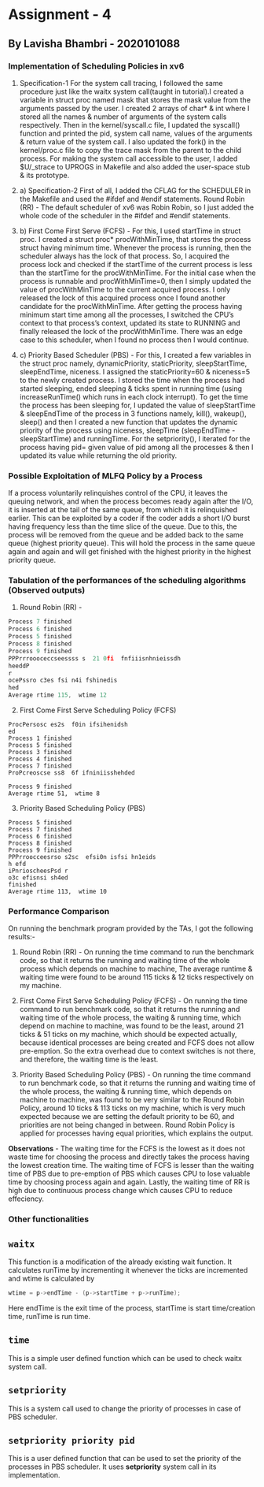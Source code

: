 # Assignment - 4
## By Lavisha Bhambri - 2020101088

### Implementation of Scheduling Policies in xv6
1. Specification-1
For the system call tracing, I followed the same procedure just like the waitx system call(taught in tutorial).I created a variable in struct proc named mask that stores the mask value from the arguments passed by the user. I created 2 arrays of char* & int where I stored all the names & number of arguments of the system calls respectively. Then in the kernel/syscall.c file, I updated the  syscall() function and printed the pid, system call name, values of the arguments & return value of the system call. I also updated the fork() in the kernel/proc.c file to copy the trace mask from the parent to the child process. For making the system call accessible to the user, I added  $U/_strace to UPROGS in Makefile and also added the user-space stub & its prototype.

2. a) Specification-2
First of all, I added the CFLAG for the SCHEDULER in the Makefile and used the #ifdef and #endif statements. 
Round Robin (RR) - The default scheduler of xv6 was Robin Robin, so I just added the whole code of the scheduler in the #ifdef and #endif statements.

2. b) First Come First Serve (FCFS) - For this, I used startTime in struct proc. I created a struct proc* procWithMinTime, that stores the process struct having minimum time. Whenever the process is running, then the scheduler always has the lock of that process. So, I acquired the process lock and checked if the startTime of the current process is less than the startTime for the procWithMinTime. For the initial case when the process is runnable and procWithMinTime=0, then I simply updated the value of procWithMinTime to the current acquired process. I only released the lock of this acquired process once I found another candidate for the procWithMinTime. After getting the process having minimum start time among all the processes, I switched the CPU’s context to that process’s context, updated its state to RUNNING and finally released the lock of the procWithMinTime. There was an edge case to this scheduler, when I found no process then I would continue.

2. c) Priority Based Scheduler (PBS) - For this, I created a few variables in the struct proc namely, dynamicPriority, staticPriority, sleepStartTime, sleepEndTime, niceness. I assigned the staticPriority=60 & niceness=5 to the newly created process. I stored the time when the process had started sleeping, ended sleeping & ticks spent in running time (using increaseRunTime() which runs in each clock interrupt).  To get the time the process has been sleeping for, I updated the value of sleepStartTime & sleepEndTime of the process in 3 functions namely, kill(), wakeup(), sleep() and then I created a new function that updates the dynamic priority of the process using niceness, sleepTime (sleepEndTime - sleepStartTime) and runningTime. For the setpriority(), I iterated for the process having pid= given value of pid among all the processes & then I updated its value while returning the old priority.


### Possible Exploitation of MLFQ Policy by a Process

If a process voluntarily relinquishes control of the CPU, it leaves the queuing network, and when the process becomes ready again after the I/O, it is inserted at the tail of the same queue, from which it is relinquished earlier. This can be exploited by a coder if the coder adds a short I/O burst having frequency less than the time slice of the queue. Due to this, the process will be removed from the queue and be added back to the same queue (highest priority queue). This will hold the process in the same queue again and again and will get finished with the highest priority in the highest priority queue.

### Tabulation of the performances of the scheduling algorithms (Observed outputs)

1. Round Robin (RR) -
```c
Process 7 finished
Process 6 finished
Process 5 finished
Process 8 finished
Process 9 finished
PPPrrroooceccseessss s  21 0fi  fnfiiisnhnieissdh
heeddP
r
ocePssro c3es fsi n4i fshinedis
hed
Average rtime 115,  wtime 12
```

2. First Come First Serve Scheduling Policy (FCFS)
```
ProcPersosc es2s  f0in ifsihenidsh
ed
Process 1 finished
Process 5 finished
Process 3 finished
Process 4 finished
Process 7 finished
ProPcreoscse ss8  6f ifniniisshehded

Process 9 finished
Average rtime 51,  wtime 8
```

3. Priority Based Scheduling Policy (PBS) 
```
Process 5 finished
Process 7 finished
Process 6 finished
Process 8 finished
Process 9 finished
PPPrroocceesrso s2sc  efsi0n isfsi hn1eids
h efd
iPnrioscheesPsd r
o3c efisnsi sh4ed 
finished
Average rtime 113,  wtime 10
```

### Performance Comparison
On running the benchmark program provided by the TAs, I got the following results:-

1. Round Robin (RR) - On running the time command to run the benchmark code, so that it returns the running and waiting time of the whole process which depends on machine to machine, The average runtime & waiting time were found to be around 115 ticks & 12 ticks respectively on my machine.

2. First Come First Serve Scheduling Policy (FCFS) - On running the time command to run benchmark code, so that it returns the running and waiting time of the whole process, the waiting & running time, which depend on machine to machine, was found to be the least, around 21 ticks & 51 ticks on my machine, which should be expected actually, because identical processes are being created and FCFS does not allow pre-emption. So the extra overhead due to context switches is not there, and therefore, the waiting time is the least.

3. Priority Based Scheduling Policy (PBS) - On running the time command to run benchmark code, so that it returns the running and waiting time of the whole process, the waiting & running time, which depends on machine to machine, was found to be very similar to the Round Robin Policy, around 10 ticks & 113 ticks on my machine, which is very much expected because we are setting the default priority to be 60, and priorities are not being changed in between. Round Robin Policy is applied for processes having equal priorities, which explains the output.


**Observations** - 
The waiting time for the FCFS is the lowest as it does not waste time for choosing the process and directly takes the process having the lowest creation time. The waiting time of FCFS is lesser than the waiting time of PBS due to pre-emption of PBS which causes CPU to lose valuable time by choosing process again and again. Lastly, the waiting time of RR is high due to continuous process change which causes CPU to reduce effeciency.

### Other functionalities

## `waitx`
This function is a modification of the already existing wait function. It calculates runTime by incrementing it whenever the ticks are incremented and wtime is calculated by 
```c
wtime = p->endTime - (p->startTime + p->runTime);
```
Here endTime is the exit time of the process, startTime is start time/creation time, runTime is run time.

## `time`
This is a simple user defined function which can be used to check waitx system call.

## `setpriority`
This is a system call used to change the priority of processes in case of PBS scheduler.

## `setpriority priority pid`
This is a user defined function that can be used to set the priority of the processes in PBS scheduler. It uses **setpriority** system call in its implementation.




